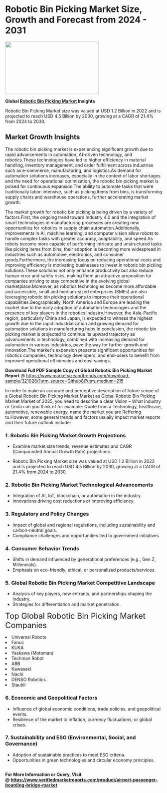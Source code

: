 <H1>Robotic Bin Picking Market Size, Growth and Forecast from 2024 - 2031</H1><img class="aligncenter size-medium wp-image-584254" src="https://thirdeyenews.in/wp-content/uploads/2024/09/Global-Market-Research-300x168.jpeg" alt="" width="300" height="168" /><p><strong>Global&nbsp;<a href="https://www.marketsizeandtrends.com/download-sample/321028/?utm_source=Github8j?utm_medium=215">Robotic Bin Picking Market</a> Insights</strong></p><p>Robotic Bin Picking Market size was valued at USD 1.2 Billion in 2022 and is projected to reach USD 4.5 Billion by 2030, growing at a CAGR of 21.4% from 2024 to 2030.</p><p><h2>Market Growth Insights</h2> <p>The robotic bin picking market is experiencing significant growth due to rapid advancements in automation, AI-driven technology, and robotics.These technologies have led to higher efficiency in material handling, inventory management, and order fulfillment across industries such as e-commerce, manufacturing, and logistics.As demand for automation solutions increases, especially in the context of labor shortages and the need for operational optimization, the robotic bin picking market is poised for continuous expansion.The ability to automate tasks that were traditionally labor-intensive, such as picking items from bins, is transforming supply chains and warehouse operations, further accelerating market growth.</p> <p>The market growth for robotic bin picking is being driven by a variety of factors.First, the ongoing trend toward Industry 4.0 and the integration of smart technologies in manufacturing processes are creating new opportunities for robotics in supply chain automation.Additionally, improvements in AI, machine learning, and computer vision allow robots to handle complex tasks with greater accuracy, adaptability, and speed.As robots become more capable of performing intricate and unstructured tasks like picking items from bins, their adoption is becoming more widespread in industries such as automotive, electronics, and consumer goods.Furthermore, the increasing focus on reducing operational costs and improving efficiency is motivating businesses to invest in robotic bin picking solutions.These solutions not only enhance productivity but also reduce human error and safety risks, making them an attractive proposition for companies striving to stay competitive in the evolving global marketplace.Moreover, as robotics technologies become more affordable and accessible, small and medium-sized enterprises (SMEs) are also leveraging robotic bin picking solutions to improve their operational capabilities.Geographically, North America and Europe are leading the market due to the early adoption of automation technologies and the presence of key players in the robotics industry.However, the Asia-Pacific region, particularly China and Japan, is expected to witness the highest growth due to the rapid industrialization and growing demand for automation solutions in manufacturing hubs.In conclusion, the robotic bin picking market is projected to continue its upward trajectory as advancements in technology, combined with increasing demand for automation in various industries, pave the way for further growth and innovation.The market's expansion presents significant opportunities for robotics companies, technology developers, and end-users to benefit from improved operational efficiencies and cost savings.</p> <p><span class=""><strong>Download Full PDF Sample Copy of Global Robotic Bin Picking Market Report</strong> @ <a href="https://www.marketsizeandtrends.com/download-sample/321028/?utm_source=Github8j?utm_medium=215" target="_blank">https://www.marketsizeandtrends.com/download-sample/321028/?utm_source=Github8j?utm_medium=215</a></span></p><p>In order to make an accurate and perceptive description of future scope of a Global&nbsp;Robotic Bin Picking Market Market as Global&nbsp;Robotic Bin Picking Market Market of 2025, you need to describe a clear Vision &ndash; What Industry or Linda can you think of for example: Quote from a Technology, healthcare, automotive, renewable energy, name the market you are Reffering to.However, some general trends and factors usually impact market reports and their future outlook include:</p><h3>1.&nbsp;<strong>Robotic Bin Picking Market Growth Projections</strong></h3><ul><li>Examine market size trends, revenue estimates and CAGR (Compounded Annual Growth Rate) projections.</li><li><p>Robotic Bin Picking Market size was valued at USD 1.2 Billion in 2022 and is projected to reach USD 4.5 Billion by 2030, growing at a CAGR of 21.4% from 2024 to 2030.</p></li></ul><h3>2.&nbsp;<strong>Robotic Bin Picking Market Technological Advancements</strong></h3><ul><li>Integration of AI, IoT, blockchain, or automation in the industry.</li><li>Innovations driving cost reductions or improving efficiency.</li></ul><h3>3.&nbsp;<strong>Regulatory and Policy Changes</strong></h3><ul><li>Impact of global and regional regulations, including sustainability and carbon-neutral goals.</li><li>Compliance challenges and opportunities tied to government initiatives.</li></ul><h3>4.&nbsp;<strong>Consumer Behavior Trends</strong></h3><ul><li>Shifts in demand influenced by generational preferences (e.g., Gen Z, Millennials).</li><li>Emphasis on eco-friendly, ethical, or personalized products/services.</li></ul><h3>5.&nbsp;<strong>Global Robotic Bin Picking Market Competitive Landscape</strong></h3><ul><li>Analysis of key players, new entrants, and partnerships shaping the industry.</li><li>Strategies for differentiation and market penetration.</li></ul><p data-pm-slice="1 1 []"><span style="color: inherit; font-family: inherit; font-size: 25px;">Top Global Robotic Bin Picking Market Companies</span></p><div class="" data-test-id=""><p><li>Universal Robots</li><li> Fanuc</li><li> KUKA</li><li> Yaskawa (Motoman)</li><li> Techman Robot</li><li> ABB</li><li> Kawasaki</li><li> Nachi</li><li> DENSO Robotics</li><li> Staubli</li></p></div><h3>6.&nbsp;<strong>Economic and Geopolitical Factors</strong></h3><ul><li>Influence of global economic conditions, trade policies, and geopolitical events.</li><li>Resilience of the market to inflation, currency fluctuations, or global crises.</li></ul><h3>7.&nbsp;<strong>Sustainability and ESG (Environmental, Social, and Governance)</strong></h3><ul><li>Adoption of sustainable practices to meet ESG criteria.</li><li>Opportunities in green technologies and circular economy principles.</li></ul><h2><strong style="font-size: 14px;">For More Information or Query, Visit @&nbsp;</strong><a style="background-color: #ffffff; font-size: 14px;" href="https://www.marketsizeandtrends.com/report/robotic-bin-picking-market/" target="_blank">https://www.verifiedmarketreports.com/product/airport-passenger-boarding-bridge-market</a></h2>